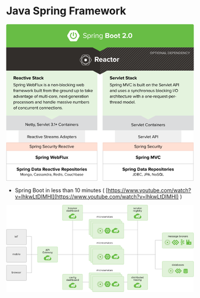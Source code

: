 # Java Spring Framework

![Sprint Framework](../.gitbook/assets/image.png)

* Spring Boot in less than 10 minutes \( [https://www.youtube.com/watch?v=lhkwLtDIMHI](https://www.youtube.com/watch?v=lhkwLtDIMHI) \)



![Sprint Cloud](../.gitbook/assets/image%20%281%29.png)



